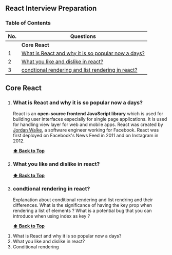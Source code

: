 ## React Interview Preparation

### Table of Contents

| No. | Questions |
| --- | --------- |
|   | **Core React** |
|1  | [ What is React and why it is so popular now a days?](#what-is-react) |
|2  | [What you like and dislike in react?](#What-you-like-and-dislike-in-react) |
|3  | [condtional rendering and list rendering in react?](#conditional-rendering-in-react) |



## Core React
    
1. ###  What is React and why it is so popular now a days?

    React is an **open-source frontend JavaScript library** which is used for building user interfaces especially for single page applications. It is used for handling view layer for web and mobile apps. React was created by [Jordan Walke](https://github.com/jordwalke), a software engineer working for Facebook. React was first deployed on Facebook's News Feed in 2011 and on Instagram in 2012.


   **[⬆ Back to Top](#table-of-contents)**
    
2. ### What you like and dislike in react?


   **[⬆ Back to Top](#table-of-contents)**

3. ### condtional rendering in react?

    Explanation about conditional rendering and list rendring and their differences.
    What is the significance of having the key prop when rendering a list of elements ?
    What is a potential bug that you can introduce when using index as key ?

   

   **[⬆ Back to Top](#table-of-contents)**


<ol>
  <li> What is React and why it is so popular now a days?</li>
  <li> What you like and dislike in react?</li>
  <li> Conditional rendering</li>
  </ol>
